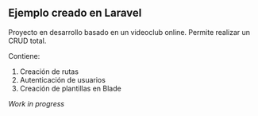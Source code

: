 ## Ejemplo creado en Laravel

Proyecto en desarrollo basado en un videoclub online. Permite realizar un CRUD total.

Contiene:

1. Creación de rutas
2. Autenticación de usuarios
3. Creación de plantillas en Blade

*Work in progress*

